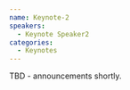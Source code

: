```yaml
---
name: Keynote-2
speakers:
  - Keynote Speaker2
categories:
  - Keynotes
---
```


TBD - announcements shortly.